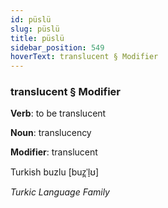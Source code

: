 ```yaml
---
id: püslü
slug: püslü
title: püslü
sidebar_position: 549
hoverText: translucent § Modifier
---
```


### translucent § Modifier

**Verb**: to be translucent

**Noun**: translucency

**Modifier**: translucent

Turkish buzlu [buz̪ˈl̠ʊ]

*Turkic Language Family*